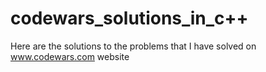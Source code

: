 # codewars_solutions_in_c++
Here are the solutions to the problems that I have solved on www.codewars.com website
